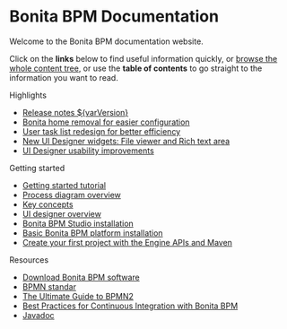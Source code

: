 #  Bonita BPM Documentation

Welcome to the Bonita BPM documentation website.

Click on the **links** below to find useful information quickly, or [browse the whole content tree](taxonomy.md), or use the **table of contents** to go straight to the information you want to read.

<div class="col-md-4">
<div class="panel panel-default">
<div class="panel-heading">Highlights</div>
<div class="panel-body">
<div class="menu-block-wrapper">

* [Release notes ${varVersion}](release-notes.md)    <!--{li:.first .leaf}-->
* [Bonita home removal for easier configuration](release-notes.md#bonita-home-removal)    <!--{li:.leaf}-->
* [User task list redesign for better efficiency](release-notes.md#user-task)<!--{li:.leaf}-->
* [New UI Designer widgets: File viewer and Rich text area](release-notes.md#new-widgets)<!--{li:.leaf}-->
* [UI Designer usability improvements](release-notes.md#usability-improvements)<!--{li:.last .leaf}-->
<!--{ul:.menu .nav}-->

</div>
</div>
</div>
</div>
<div class="col-md-4">
<div class="panel panel-default">
<div class="panel-heading">Getting started</div>
<div class="panel-body">
<div class="menu-block-wrapper">

* [Getting started tutorial](getting-started-tutorial.md)<!--{li:.first .leaf}-->
* [Process diagram overview](diagram-overview.md)<!--{li:.leaf}-->
* [Key concepts](key-concepts.md)<!--{li:.leaf}-->
* [UI designer overview](ui-designer-overview.md)<!--{li:.leaf}-->
* [Bonita BPM Studio installation](bonita-bpm-studio-installation.md)<!--{li:.leaf}-->
* [Basic Bonita BPM platform installation](tomcat-bundle.md)<!--{li:.leaf}-->
* [Create your first project with the Engine APIs and Maven](create-your-first-project-with-the-engine-apis-and-maven.md)<!--{li:.last .leaf}-->
<!--{ul:.menu .nav}-->

</div>
</div>
</div>
</div>
<div class="col-md-4">
<div class="panel panel-default">
<div class="panel-heading">Resources</div>
<div class="panel-body">
<div class="menu-block-wrapper menu-name-menu-quicklinks">

* [Download Bonita BPM software](http://www.bonitasoft.com/how-we-do-it/downloads)<!--{li:.first .leaf}-->
* [BPMN standar](http://www.bpmn.org/)<!--{li:.leaf}-->
* [The Ultimate Guide to BPMN2](http://www.bonitasoft.com/for-you-to-read/bpm-library/ultimate-guide-bpmn)<!--{li:.leaf}-->
* [Best Practices for Continuous Integration with Bonita BPM](http://www.bonitasoft.com/for-you-to-read/bpm-library/best-practices-continuous-integration-bonita-bpm)<!--{li:.leaf}-->
* [Javadoc](http://documentation.bonitasoft.com/javadoc/api/${varVersion}/index.html)<!--{li:.leaf .last}-->
<!--{ul:.menu .nav}-->

</div>
</div>
</div>
</div>
